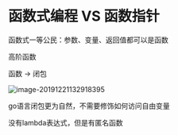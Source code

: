 # 函数式编程 VS 函数指针

函数式一等公民：参数、变量、返回值都可以是函数



高阶函数



函数 -> 闭包

![image-20191221132918395](https://tva1.sinaimg.cn/large/006tNbRwgy1ga4a5tssd5j311y0pi11h.jpg)

go语言闭包更为自然，不需要修饰如何访问自由变量

没有lambda表达式，但是有匿名函数
